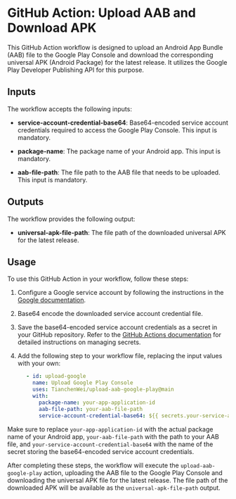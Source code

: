 # GitHub Action: Upload AAB and Download APK

This GitHub Action workflow is designed to upload an Android App Bundle (AAB) file to the Google Play Console and download the corresponding universal APK (Android Package) for the latest release. It utilizes the Google Play Developer Publishing API for this purpose.

## Inputs

The workflow accepts the following inputs:

- **service-account-credential-base64**: Base64-encoded service account credentials required to access the Google Play Console. This input is mandatory.

- **package-name**: The package name of your Android app. This input is mandatory.

- **aab-file-path**: The file path to the AAB file that needs to be uploaded. This input is mandatory.

## Outputs

The workflow provides the following output:

- **universal-apk-file-path**: The file path of the downloaded universal APK for the latest release.

## Usage

To use this GitHub Action in your workflow, follow these steps:

1. Configure a Google service account by following the instructions in the [Google documentation](https://developers.google.com/android-publisher/getting_started#configure).

2. Base64 encode the downloaded service account credential file.

3. Save the base64-encoded service account credentials as a secret in your GitHub repository. Refer to the [GitHub Actions documentation](https://docs.github.com/en/actions/security-guides/encrypted-secrets#creating-encrypted-secrets-for-a-repository) for detailed instructions on managing secrets.

4. Add the following step to your workflow file, replacing the input values with your own:

```yaml
      - id: upload-google
        name: Upload Google Play Console
        uses: TianchenWei/upload-aab-google-play@main
        with:
          package-name: your-app-application-id
          aab-file-path: your-aab-file-path
          service-account-credential-base64: ${{ secrets.your-service-account-credential-base64 }}
```

Make sure to replace `your-app-application-id` with the actual package name of your Android app, `your-aab-file-path` with the path to your AAB file, and `your-service-account-credential-base64` with the name of the secret storing the base64-encoded service account credentials.

After completing these steps, the workflow will execute the `upload-aab-google-play` action, uploading the AAB file to the Google Play Console and downloading the universal APK file for the latest release. The file path of the downloaded APK will be available as the `universal-apk-file-path` output.
